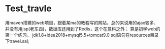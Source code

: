 # Test_travle
用maven搭建的web项目，跟着某ma的教程写的网站，总的来说用的ajax较多，并没有用jsp(老东西)，数据库还用到了Redis，这个在意料之外；
算是初学web的第一个练习。
jdk1.8+idea2018+mysql5.5+tomcat9.0
sql语句在resources目录下travel.sal;
